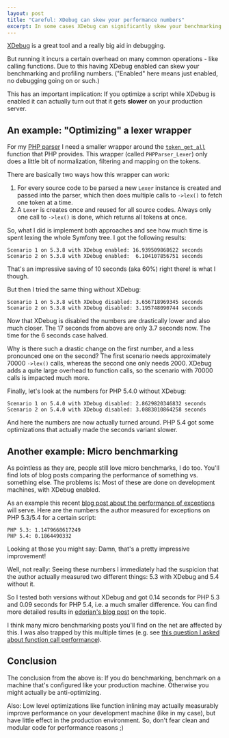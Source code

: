 ```yaml
---
layout: post
title: "Careful: XDebug can skew your performance numbers"
excerpt: In some cases XDebug can significantly skew your benchmarking and profiling numbers, so be careful about that.
---
```

[XDebug][1] is a great tool and a really big aid in debugging.

But running it incurs a certain overhead on many common operations - like calling functions. Due to
this having XDebug enabled can skew your benchmarking and profiling numbers. ("Enabled" here means
just enabled, no debugging going on or such.)

This has an important implication: If you optimize a script while XDebug is enabled it can actually
turn out that it gets **slower** on your production server.

An example: "Optimizing" a lexer wrapper
----------------------------------------

For my [PHP parser][2] I need a smaller wrapper around the [`token_get_all`][3] function that PHP
provides. This wrapper (called `PHPParser_Lexer`) only does a little bit of normalization, filtering
and mapping on the tokens.

There are basically two ways how this wrapper can work:

 1. For every source code to be parsed a new `Lexer` instance is created and passed into the parser,
    which then does multiple calls to `->lex()` to fetch one token at a time.
 2. A `Lexer` is creates once and reused for all source codes. Always only one call to `->lex()` is
    done, which returns all tokens at once.

So, what I did is implement both approaches and see how much time is spent lexing the whole Symfony
tree. I got the following results:

    Scenario 1 on 5.3.8 with XDebug enabled: 16.939509868622 seconds
    Scenario 2 on 5.3.8 with XDebug enabled:  6.104107856751 seconds

That's an impressive saving of 10 seconds (aka 60%) right there! is what I though.

But then I tried the same thing without XDebug:

    Scenario 1 on 5.3.8 with XDebug disabled: 3.656718969345 seconds
    Scenario 2 on 5.3.8 with XDebug disabled: 3.195748090744 seconds

Now that XDebug is disabled the numbers are drastically lower and also much closer. The 17 seconds
from above are only 3.7 seconds now. The time for the 6 seconds case halved.

Why is there such a drastic change on the first number, and a less pronounced one on the second? The
first scenario needs approximately 70000 `->lex()` calls, whereas the second one only needs 2000.
XDebug adds a quite large overhead to function calls, so the scenario with 70000 calls is impacted
much more.

Finally, let's look at the numbers for PHP 5.4.0 without XDebug:

    Scenario 1 on 5.4.0 with XDebug disabled: 2.8629820346832 seconds
    Scenario 2 on 5.4.0 with XDebug disabled: 3.0883010864258 seconds

And here the numbers are now actually turned around. PHP 5.4 got some optimizations that actually
made the seconds variant slower.

Another example: Micro benchmarking
-----------------------------------

As pointless as they are, people still love micro benchmarks, I do too. You'll find lots of blog
posts comparing the performance of something vs. something else. The problems is: Most of these are
done on development machines, with XDebug enabled.

As an example this recent [blog post about the performance of exceptions][4] will serve. Here are
the numbers the author measured for exceptions on PHP 5.3/5.4 for a certain script:

    PHP 5.3: 1.1479668617249
    PHP 5.4: 0.1864490332

Looking at those you might say: Damn, that's a pretty impressive improvement!

Well, not really: Seeing these numbers I immediately had the suspicion that the author actually
measured two different things: 5.3 with XDebug and 5.4 without it.

So I tested both versions without XDebug and got 0.14 seconds for PHP 5.3 and 0.09 seconds for PHP
5.4, i.e. a much smaller difference. You can find more detailed results in [edorian's blog post][5]
on the topic.

I think many micro benchmarking posts you'll find on the net are affected by this. I was also
trapped by this multiple times (e.g. see [this question I asked about function call performance][6]).

Conclusion
----------

The conclusion from the above is: If you do benchmarking, benchmark on a machine that's configured
like your production machine. Otherwise you might actually be anti-optimizing.

Also: Low level optimizations like function inlining may actually measurably improve performance on
your development machine (like in my case), but have little effect in the production environment.
So, don't fear clean and modular code for performance reasons ;)

  [1]: http://xdebug.org/
  [2]: https://github.com/nikic/PHP-Parser
  [3]: http://php.net/token_get_all
  [4]: http://gonzalo123.wordpress.com/2012/01/16/checking-the-performance-of-php-exceptions/
  [5]: http://edorian.posterous.com/never-trust-other-peoples-benchmarks-a-recent
  [6]: http://stackoverflow.com/q/3691625/385378